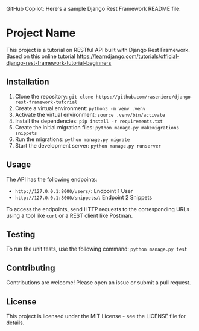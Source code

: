GitHub Copilot: Here's a sample Django Rest Framework README file:

# Project Name

This project is a tutorial on RESTful API built with Django Rest Framework. Based on this online tutorial https://learndjango.com/tutorials/official-django-rest-framework-tutorial-beginners

## Installation

1. Clone the repository: `git clone https://github.com/raseniero/django-rest-framework-tutorial`
2. Create a virtual environment: `python3 -m venv .venv`
3. Activate the virtual environment: `source .venv/bin/activate`
4. Install the dependencies: `pip install -r requirements.txt`
5. Create the initial migration files: `python manage.py makemigrations snippets`
6. Run the migrations: `python manage.py migrate`
7. Start the development server: `python manage.py runserver`

## Usage

The API has the following endpoints:

- `http://127.0.0.1:8000/users/`: Endpoint 1 User
- `http://127.0.0.1:8000/snippets/`: Endpoint 2 Snippets

To access the endpoints, send HTTP requests to the corresponding URLs using a tool like `curl` or a REST client like Postman.

## Testing

To run the unit tests, use the following command: `python manage.py test`

## Contributing

Contributions are welcome! Please open an issue or submit a pull request.

## License

This project is licensed under the MIT License - see the LICENSE file for details.
